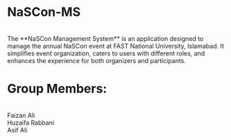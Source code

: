 # NaSCon-MS
<br>
The **NaSCon Management System** is an application designed to manage the annual NaSCon event at FAST National University, Islamabad. It simplifies event organization, caters to users with different roles, and enhances the experience for both organizers and participants.
<br>
<h1>Group Members:</h1>
<br>
Faizan Ali
<br>
Huzaifa Rabbani
<br>
Asif Ali